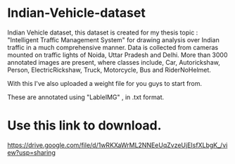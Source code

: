 # Indian-Vehicle-dataset

Indian Vehicle dataset, this dataset is created for my thesis topic : "Intelligent Traffic Management System" for drawing analysis over Indian traffic in a much comprehensive manner.
Data is collected from cameras mounted on traffic lights of Noida, Uttar Pradesh and Delhi.
More than 3000 annotated images are present, where classes include, 
Car, Autorickshaw, Person, ElectricRickshaw, Truck, Motorcycle, Bus and RiderNoHelmet. 


With this I've also uploaded a weight file for you guys to start from. 

These are annotated using "LableIMG" , in .txt format. 



# Use this link to download. 
https://drive.google.com/file/d/1wRKXaWrML2NNEeUqZvzeUjEIsfXLbgK_/view?usp=sharing

